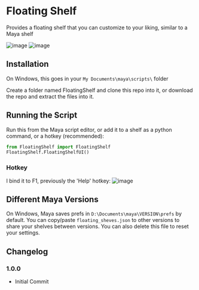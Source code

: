 # Floating Shelf

Provides a floating shelf that you can customize to your liking, similar to a Maya shelf

![image](https://github.com/user-attachments/assets/6597afff-1aa5-4d86-854e-d422ff4e1747)
![image](https://github.com/user-attachments/assets/59e0a9ee-7303-4bb3-93e9-f4b7514d66c1)

## Installation
On Windows, this goes in your `My Documents\maya\scripts\` folder

Create a folder named FloatingShelf and clone this repo into it, or download the repo and extract the files into it.

## Running the Script
Run this from the Maya script editor, or add it to a shelf as a python command, or a hotkey (recommended):
```py
from FloatingShelf import FloatingShelf
FloatingShelf.FloatingShelfUI()
```

### Hotkey
I bind it to F1, previously the 'Help' hotkey:
![image](https://github.com/user-attachments/assets/2edd10a8-35b5-42e7-93fe-4f86595dafa9)

## Different Maya Versions
On Windows, Maya saves prefs in `D:\Documents\maya\VERSION\prefs` by default. You can copy/paste `floating_sheves.json` to other versions to share your shelves between versions. You can also delete this file to reset your settings.

## Changelog

### 1.0.0
* Initial Commit
